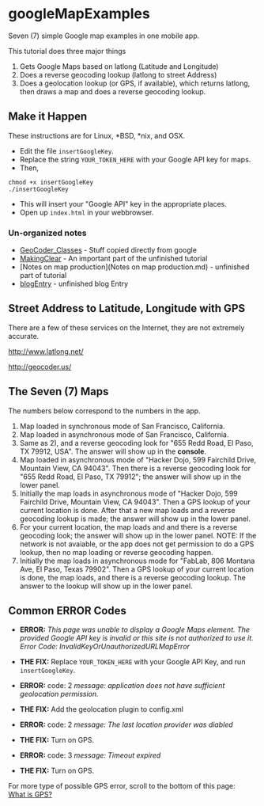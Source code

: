 # googleMapExamples
Seven (7) simple Google map examples in one mobile app.

This tutorial does three major things 

1. Gets Google Maps based on latlong (Latitude and Longitude)
2. Does a reverse geocoding lookup (latlong to street Address)
3. Does a geolocation lookup (or GPS, if available), which returns latlong, then draws a map and does a reverse geocoding lookup.

## Make it Happen ##
These instructions are for Linux, *BSD, *nix, and OSX.

* Edit the file `insertGoogleKey`. 
* Replace the string `YOUR_TOKEN_HERE` with your Google API key for maps.
* Then, 
```
chmod +x insertGoogleKey
./insertGoogleKey
```

* This will insert your "Google API" key in the appropriate places.
* Open up `index.html` in your webbrowser.


### Un-organized notes ###

* [GeoCoder_Classes](GeoCoder_Classes.md) - Stuff copied directly from google
* [MakingClear](MakingClear.md) - An important part of the unfinished tutorial
* [Notes on map production](Notes on map production.md) - unfinished part of tutorial
* [blogEntry](blogEntry) - unfinished blog Entry


## Street Address to Latitude, Longitude with GPS ##

There are a few of these services on the Internet, they are not extremely accurate.

http://www.latlong.net/

http://geocoder.us/

## The Seven (7) Maps ##

The numbers below correspond to the numbers in the app.

1. Map loaded in synchronous mode of San Francisco, California.
2. Map loaded in asynchronous mode of San Francisco, California.
3. Same as 2), and a reverse geocoding look for "655 Redd Road, El Paso, TX 79912, USA". The answer will show up in the **console**.
4. Map loaded in asynchronous mode of "Hacker Dojo, 599 Fairchild Drive, Mountain View, CA 94043". Then there is a reverse geocoding look for "655 Redd Road, El Paso, TX 79912"; the answer will show up in the lower panel.
5. Initially the map loads in asynchronous mode of "Hacker Dojo, 599 Fairchild Drive, Mountain View, CA 94043". Then a GPS lookup of your current location is done. After that a new map loads and a reverse geocoding lookup is made; the answer will show up in the lower panel.
6. For your current location, the map loads and and there is a reverse geocoding look; the answer will show up in the lower panel. NOTE: If the network is not avaiable, or the app does not get permission to do a GPS lookup, then no map loading or reverse geocoding happen.
7. Initially the map loads in asynchronous mode for "FabLab, 806 Montana Ave, El Paso, Texas 79902". Then a GPS lookup of your current location is done, the map loads, and there is a reverse geocoding lookup. The answer to the lookup will show up in the lower panel. 

## Common ERROR Codes ##

* **ERROR:** *This page was unable to display a Google Maps element. The provided Google API key is invalid or this site is not authorized to use it. Error Code: InvalidKeyOrUnauthorizedURLMapError*
* **THE FIX:** Replace `YOUR_TOKEN_HERE` with your Google API Key, and run `insertGoogleKey`.

* **ERROR:** code: 2 *message: application does not have sufficient geolocation permission.*
* **THE FIX:** Add the geolocation plugin to config.xml

* **ERROR:** code: 2 *message: The last location provider was diabled*
* **THE FIX:** Turn on GPS.

* **ERROR:** code: 3 *message: Timeout expired*
* **THE FIX:** Turn on GPS.

For more type of possible GPS error, scroll to the bottom of this page:<br />
[What is GPS?](http://www8.garmin.com/aboutGPS/)

